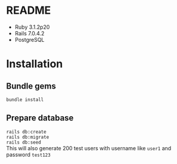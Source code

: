 # README
* Ruby  3.1.2p20
* Rails 7.0.4.2
* PostgreSQL

# Installation
## Bundle gems
`bundle install`
## Prepare database
`rails db:create`<br>
`rails db:migrate`<br>
`rails db:seed`<br>
This will also generate 200 test users with username like `user1` and password `test123`

